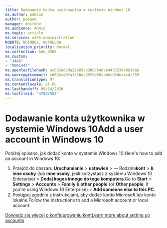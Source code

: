 ```yaml
---
title: Dodawanie konta użytkownika w systemie Windows 10
ms.author: pebaum
author: pebaum
manager: mnirkhe
ms.audience: Admin
ms.topic: article
ms.service: o365-administration
ROBOTS: NOINDEX, NOFOLLOW
localization_priority: Normal
ms.collection: Adm_O365
ms.custom:
- "3448"
- "9001447"
ms.openlocfilehash: acb32edbda28669ce388c54dbe445523849d1da6
ms.sourcegitcommit: c6692ce0fa1358ec3529e59ca0ecdfdea4cdc759
ms.translationtype: MT
ms.contentlocale: pl-PL
ms.lasthandoff: 09/14/2020
ms.locfileid: "47687552"
---
```

# <a name="add-a-user-account-in-windows-10"></a><span data-ttu-id="15e15-102">Dodawanie konta użytkownika w systemie Windows 10</span><span class="sxs-lookup"><span data-stu-id="15e15-102">Add a user account in Windows 10</span></span>

<span data-ttu-id="15e15-103">Poniżej opisano, jak dodać konto w systemie Windows 10:</span><span class="sxs-lookup"><span data-stu-id="15e15-103">Here's how to add an account in Windows 10:</span></span>

1. <span data-ttu-id="15e15-104">Przejdź do obszaru **Uruchamianie**  >  **ustawień**  >  — Rodzina**kont**  >  **& inne osoby** (lub **inne osoby**, jeśli korzystasz z systemu Windows 10 Enterprise) > **Dodaj kogoś innego do tego komputera**.</span><span class="sxs-lookup"><span data-stu-id="15e15-104">Go to **Start** > **Settings** > **Accounts** > **Family & other people** (or **Other people**, if you're using Windows 10 Enterprise) > **Add someone else to this PC**.</span></span>
2. <span data-ttu-id="15e15-105">Postępuj zgodnie z instrukcjami, aby dodać konto Microsoft lub konto lokalne.</span><span class="sxs-lookup"><span data-stu-id="15e15-105">Follow the instructions to add a Microsoft account or local account.</span></span>

[<span data-ttu-id="15e15-106">Dowiedz się więcej o konfigurowaniu kont</span><span class="sxs-lookup"><span data-stu-id="15e15-106">Learn more about setting up accounts</span></span>](https://support.microsoft.com/help/17197/)